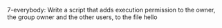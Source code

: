 7-everybody: Write a script that adds execution permission to the owner, the group owner and the other users, to the file hello
